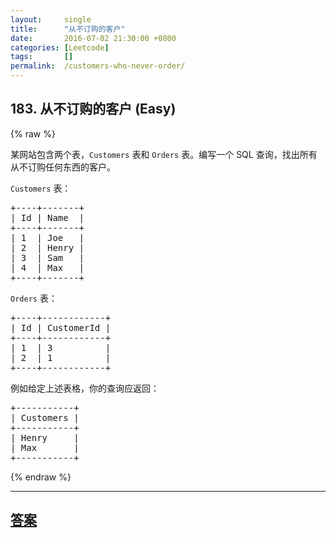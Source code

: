 ```yaml
---
layout:     single
title:      "从不订购的客户"
date:       2016-07-02 21:30:00 +0800
categories: [Leetcode]
tags:       []
permalink:  /customers-who-never-order/
---
```


## 183. 从不订购的客户 (Easy)

{% raw %}

<p>某网站包含两个表，<code>Customers</code> 表和 <code>Orders</code> 表。编写一个 SQL 查询，找出所有从不订购任何东西的客户。</p>

<p><code>Customers</code> 表：</p>

<pre>+----+-------+
| Id | Name  |
+----+-------+
| 1  | Joe   |
| 2  | Henry |
| 3  | Sam   |
| 4  | Max   |
+----+-------+
</pre>

<p><code>Orders</code> 表：</p>

<pre>+----+------------+
| Id | CustomerId |
+----+------------+
| 1  | 3          |
| 2  | 1          |
+----+------------+
</pre>

<p>例如给定上述表格，你的查询应返回：</p>

<pre>+-----------+
| Customers |
+-----------+
| Henry     |
| Max       |
+-----------+
</pre>

{% endraw %}

---

## [答案](https://github.com/openset/leetcode/tree/master/problems/customers-who-never-order)
